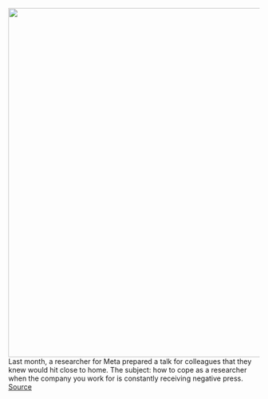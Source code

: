 <img src='https://cdn.vox-cdn.com/thumbor/m56nKi7_7sYx3K9vR4MmzmgIUHc=/0x0:2040x1360/1200x675/filters:focal(857x517:1183x843)/cdn.vox-cdn.com/uploads/chorus_image/image/70150102/acastro_211114_4877_0001.0.jpg' width='700px' /><br/>
Last month, a researcher for Meta prepared a talk for colleagues that they knew would hit close to home. The subject: how to cope as a researcher when the company you work for is constantly receiving negative press.
<a href='https://www.theverge.com/2021/11/16/22785397/meta-facebook-leak-lockdown'> Source <a/>